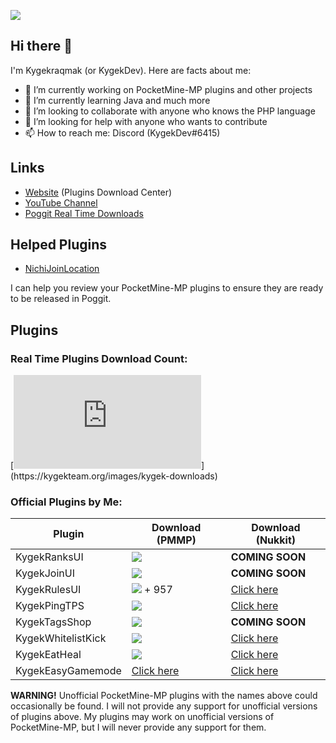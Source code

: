 <a href="https://discord.gg/CXtqUZv" target="_blank"><img src="https://kygekraqmak.github.io/kygekteam.png"></a>

## Hi there 👋

I'm Kygekraqmak (or KygekDev). Here are facts about me:

- 🔭 I’m currently working on PocketMine-MP plugins and other projects
- 🌱 I’m currently learning Java and much more
- 👯 I’m looking to collaborate with anyone who knows the PHP language
- 🤔 I’m looking for help with anyone who wants to contribute
- 📫 How to reach me: Discord (KygekDev#6415)

## Links

- <a href="https://kygekteam.org">Website</a> (Plugins Download Center)
- <a href="https://www.youtube.com/channel/UCa2QXlKFxXZEo_ClFXZ69Ag">YouTube Channel</a>
- <a href="https://kygekteam.org/realtime">Poggit Real Time Downloads</a>

## Helped Plugins

- [NichiJoinLocation](https://poggit.pmmp.io/p/NichiJoinLocation)

I can help you review your PocketMine-MP plugins to ensure they are ready to be released in Poggit.

## Plugins

### Real Time Plugins Download Count:

[![Real time is down?](http://api.overplaymc.net/kygek-downloads.php?)](https://kygekteam.org/images/kygek-downloads)

### Official Plugins by Me:

**Plugin** | **Download (PMMP)** | **Download (Nukkit)**
--- | --- | ---
KygekRanksUI | <a href="https://poggit.pmmp.io/p/KygekRanksUI"><img src="https://poggit.pmmp.io/shield.dl.total/KygekRanksUI"></a> | **COMING SOON**
KygekJoinUI | <a href="https://poggit.pmmp.io/p/KygekJoinUI"><img src="https://poggit.pmmp.io/shield.dl.total/KygekJoinUI"></a> | **COMING SOON**
KygekRulesUI | <a href="https://poggit.pmmp.io/p/KygekRulesUI"><img src="https://poggit.pmmp.io/shield.dl.total/KygekRulesUI"></a> + 957 | [Click here](https://cloudburstmc.org/resources/kygekrulesui.600/)
KygekPingTPS | <a href="https://poggit.pmmp.io/p/KygekPingTPS"><img src="https://poggit.pmmp.io/shield.dl.total/KygekPingTPS"></a> | [Click here](https://cloudburstmc.org/resources/kygekpingtps.618/)
KygekTagsShop | <a href="https://poggit.pmmp.io/p/KygekTagsShop"><img src="https://poggit.pmmp.io/shield.dl.total/KygekTagsShop"></a> | **COMING SOON**
KygekWhitelistKick | <a href="https://poggit.pmmp.io/p/KygekWhitelistKick"><img src="https://poggit.pmmp.io/shield.dl.total/KygekWhitelistKick"></a> | [Click here](https://cloudburstmc.org/resources/kygekwhitelistkick.619/)
KygekEatHeal | <a href="https://poggit.pmmp.io/p/KygekEatHeal"><img src="https://poggit.pmmp.io/shield.dl.total/KygekEatHeal"></a> | [Click here](https://cloudburstmc.org/resources/kygekeatheal.614/)
KygekEasyGamemode | <a href="https://kygekteam.org/kygekeasygamemode">Click here</a> | [Click here](https://cloudburstmc.org/resources/kygekeasygamemode.615/)

**WARNING!** Unofficial PocketMine-MP plugins with the names above could occasionally be found. I will not provide any support for unofficial versions of plugins above. My plugins may work on unofficial versions of PocketMine-MP, but I will never provide any support for them.
